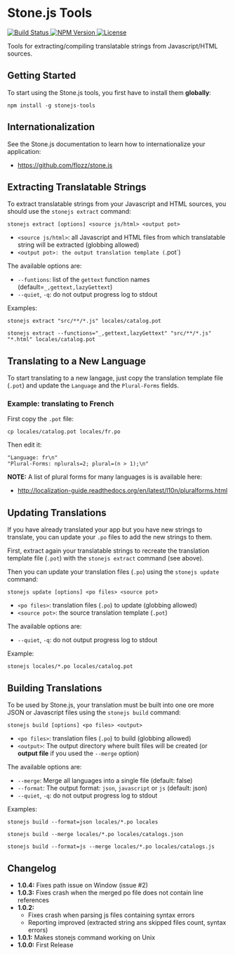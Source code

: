# Stone.js Tools

[ ![Build Status](https://api.travis-ci.org/flozz/stonejs-tools.svg?branch=master) ](https://travis-ci.org/flozz/stonejs-tools)
[ ![NPM Version](http://img.shields.io/npm/v/stonejs-tools.svg?style=flat) ](https://www.npmjs.com/package/stonejs-tools)
[ ![License](http://img.shields.io/npm/l/stonejs-tools.svg?style=flat) ](https://www.npmjs.com/package/stonejs-tools)


Tools for extracting/compiling translatable strings from Javascript/HTML sources.


## Getting Started

To start using the Stone.js tools, you first have to install them **globally**:

    npm install -g stonejs-tools


## Internationalization

See the Stone.js documentation to learn how to internationalize your application:

* https://github.com/flozz/stone.js


## Extracting Translatable Strings

To extract translatable strings from your Javascript and HTML sources, you should use the `stonejs extract` command:

    stonejs extract [options] <source js/html> <output pot>

* `<source js/html>`: all Javascript and HTML files from which translatable string will be extracted (globbing allowed)
* `<output pot>: the output translation template (`.pot`)

The available options are:

* `--funtions`: list of the `gettext` function names (default=`_,gettext,lazyGettext`)
* `--quiet`, `-q`: do not output progress log to stdout

Examples:

    stonejs extract "src/**/*.js" locales/catalog.pot

    stonejs extract --functions="_,gettext,lazyGettext" "src/**/*.js" "*.html" locales/catalog.pot


## Translating to a New Language

To start translating to a new langage, just copy the translation template file (`.pot`) and update the `Language` and the `Plural-Forms` fields.

### Example: translating to French

First copy the `.pot` file:

    cp locales/catalog.pot locales/fr.po

Then edit it:

    "Language: fr\n"
    "Plural-Forms: nplurals=2; plural=(n > 1);\n"

**NOTE:** A list of plural forms for many languages is is available here:

* http://localization-guide.readthedocs.org/en/latest/l10n/pluralforms.html


## Updating Translations

If you have already translated your app but you have new strings to translate, you can update your `.po` files to add the new strings to them.

First, extract again your translatable strings to recreate the translation template file (`.pot`) with the `stonejs extract` command (see above).

Then you can update your translation files (`.po`) using the `stonejs update` command:

    stonejs update [options] <po files> <source pot>

* `<po files>`: translation files (`.po`) to update (globbing allowed)
* `<source pot>`: the source translation template (`.pot`)

The available options are:

* `--quiet`, `-q`: do not output progress log to stdout

Example:

    stonejs locales/*.po locales/catalog.pot


## Building Translations

To be used by Stone.js, your translation must be built into one ore more JSON or Javascript files using the `stonejs build` command:

    stonejs build [options] <po files> <output>

* `<po files>`: translation files (`.po`) to build (globbing allowed)
* `<output>`: The output directory where built files will be created (or **output file** if you used the `--merge` option)

The available options are:

* `--merge`: Merge all languages into a single file (default: false)
* `--format`: The output format: `json`, `javascript` or `js` (default: json)
* `--quiet`, `-q`: do not output progress log to stdout

Examples:

    stonejs build --format=json locales/*.po locales

    stonejs build --merge locales/*.po locales/catalogs.json

    stonejs build --format=js --merge locales/*.po locales/catalogs.js


## Changelog

* **1.0.4:** Fixes path issue on Window (issue #2)
* **1.0.3:** Fixes crash when the merged po file does not contain line references
* **1.0.2:**
  * Fixes crash when parsing js files containing syntax errors
  * Reporting improved (extracted string ans skipped files count, syntax errors)
* **1.0.1:** Makes stonejs command working on Unix
* **1.0.0:** First Release
